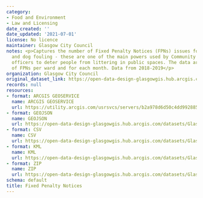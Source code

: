 ```yaml
---
category:
- Food and Environment
- Law and Licensing
date_created: ''
date_updated: '2021-07-01'
license: No licence
maintainer: Glasgow City Council
notes: <p>Captures the number of Fixed Penalty Notices (FPNs) issues for littering
  and dog fouling - these are one of the main powers used by Community Enforcement
  officers to deter people from littering in public spaces. The data are aggregates
  of FPNs per ward and for each month. Data from 2018-2019</p>
organization: Glasgow City Council
original_dataset_link: https://open-data-design-glasgowgis.hub.arcgis.com/maps/GlasgowGIS::fixed-penalty-notices
records: null
resources:
- format: ARCGIS GEOSERVICE
  name: ARCGIS GEOSERVICE
  url: https://utility.arcgis.com/usrsvcs/servers/b2a978d6d50c4dd992885174f3953072/rest/services/OPEN_DATA/Fixed_Penalty_Notices/MapServer/0
- format: GEOJSON
  name: GEOJSON
  url: https://open-data-design-glasgowgis.hub.arcgis.com/datasets/GlasgowGIS::fixed-penalty-notices.geojson?outSR=%7B%22latestWkid%22%3A27700%2C%22wkid%22%3A27700%7D
- format: CSV
  name: CSV
  url: https://open-data-design-glasgowgis.hub.arcgis.com/datasets/GlasgowGIS::fixed-penalty-notices.csv?outSR=%7B%22latestWkid%22%3A27700%2C%22wkid%22%3A27700%7D
- format: KML
  name: KML
  url: https://open-data-design-glasgowgis.hub.arcgis.com/datasets/GlasgowGIS::fixed-penalty-notices.kml?outSR=%7B%22latestWkid%22%3A27700%2C%22wkid%22%3A27700%7D
- format: ZIP
  name: ZIP
  url: https://open-data-design-glasgowgis.hub.arcgis.com/datasets/GlasgowGIS::fixed-penalty-notices.zip?outSR=%7B%22latestWkid%22%3A27700%2C%22wkid%22%3A27700%7D
schema: default
title: Fixed Penalty Notices
---
```

